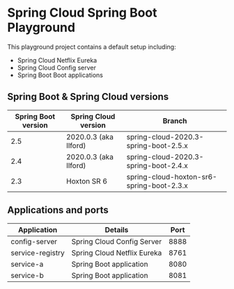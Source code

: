 # Spring Cloud Spring Boot Playground

This playground project contains a default setup including:
* Spring Cloud Netflix Eureka
* Spring Cloud Config server
* Spring Boot Boot applications

## Spring Boot & Spring Cloud versions

| Spring Boot version | Spring Cloud version    | Branch                                             |
|---------------------|-------------------------|----------------------------------------------------|
| 2.5                 | 2020.0.3 (aka Ilford)   | spring-cloud-2020.3-spring-boot-2.5.x              |
| 2.4                 | 2020.0.3 (aka Ilford)   | spring-cloud-2020.3-spring-boot-2.4.x              |
| 2.3                 | Hoxton SR 6             | spring-cloud-hoxton-sr6-spring-boot-2.3.x          |

## Applications and ports

| Application         | Details                          | Port |
|---------------------|----------------------------------|------|
| config-server       | Spring Cloud Config Server       | 8888 |
| service-registry    | Spring Cloud Netflix Eureka      | 8761 |
| service-a           | Spring Boot application          | 8080 |
| service-b           | Spring Boot application          | 8081 |



